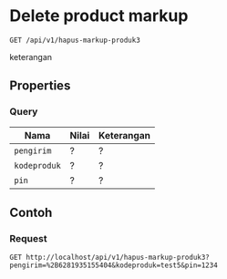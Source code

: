 # Delete product markup
```http
GET /api/v1/hapus-markup-produk3
```
keterangan
## Properties
### Query
Nama  | Nilai | Keterangan
--- | --- | ---
<code>pengirim</code> | ? | ?
<code>kodeproduk</code> | ? | ?
<code>pin</code> | ? | ?

## Contoh

### Request
```http
GET http://localhost/api/v1/hapus-markup-produk3?pengirim=%2B6281935155404&kodeproduk=test5&pin=1234
```

